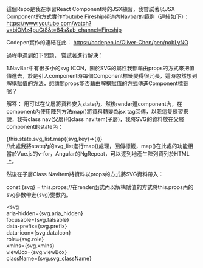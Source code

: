 這個Repo是我在學習React Component時的JSX練習，我嘗試著以JSX Component的方式實作Youtube Fireship頻道內Navbar的範例（連結如下）：
https://www.youtube.com/watch?v=biOMz4puGt8&t=84s&ab_channel=Fireship

Codepen實作的連結在此：
https://codepen.io/Oliver-Chen/pen/pobLyNO

過程中遇到如下問題， 嘗試著進行解決：

1.NavBar中有很多小的svg ICON，關於SVG的屬性我都藉由props的方式來把值傳進去，於是引入component時每個Component標籤變得很冗長，這時忽然想到解構賦值的方法，想請問props能否藉由解構賦值的方式傳進Component標籤呢？

解答：
用可以在父層將資料安入state內，然後render進component內，在component內使用陣列方法map()將資料轉變為jsx tag回傳，以我這隻練習來說，我有class nav(父層)和class navItem(子層)，我將SVG的資料放在父層component的state內：

{this.state.svg_list.map((svg,key)=>(<NavItem key={key} svg={svg}/>))}  
//此處我將state內的svg_list進行map()處理，回傳<NavItem/>標籤，map()在此處的功能相當於Vue.js的v-for，Angular的NgRepeat，可以逐列地產生陣列資列於HTML上。  
               
 
然後在子層Class NavItem將資料以props的方式將SVG資料帶入：  
  
 const {svg} = this.props;//在render函式內以解構賦值的方式將this.props內的svg參數帶進{svg}變數內。  
  
<svg  
    aria-hidden={svg.aria_hidden}  
    focusable={svg.falsable}  
    data-prefix={svg.prefix}  
    data-icon={svg.dataIcon}  
    role={svg.role}  
    xmlns={svg.xmlns}  
    viewBox={svg.viewBox}  
    className={svg.svg_className}  
>
